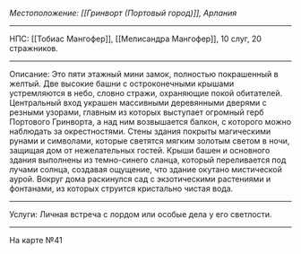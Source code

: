 *Местоположение: [[Гринворт (Портовый город)]], Арлания* 
_____
НПС: [[Тобиас Мангофер]], [[Мелисандра Мангофер]], 10 слуг, 20 стражников.
_____
Описание: Это пяти этажный мини замок, полностью покрашенный в желтый. Две высокие башни с остроконечными крышами устремляются в небо, словно стражи, охраняющие покой обитателей. Центральный вход украшен массивными деревянными дверями с резными узорами, главным из которых выступает огромный герб Портового Гринворта, а над ним возвышается балкон, с которого можно наблюдать за окрестностями. Стены здания покрыты магическими рунами и символами, которые светятся мягким золотым светом в ночи, защищая дом от нежелательных гостей. Крыши башен и основного здания выполнены из темно-синего сланца, который переливается под лучами солнца, создавая ощущение, что здание окутано мистической аурой. Вокруг дома раскинулся сад с экзотическими растениями и фонтанами, из которых струится кристально чистая вода.
_____
Услуги: Личная встреча с лордом или особые дела у его светлости.
_____
На карте №41
